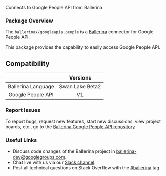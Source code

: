 Connects to Google People API from Ballerina

### Package Overview
The `ballerinax/googleapis.people` is a [Ballerina](https://ballerina.io/) connector for Google People API.

This package provides the capability to easily access Google People API.

## Compatibility
|                             |            Versions      |
|:---------------------------:|:------------------------:|
| Ballerina Language          |     Swan Lake Beta2      |
| Google People API           |             V1           |

### Report Issues

To report bugs, request new features, start new discussions, view project boards, etc., go to the [Ballerina Google People API repository](https://github.com/ballerina-platform/module-ballerinax-googleapis.people)

### Useful Links
- Discuss code changes of the Ballerina project in [ballerina-dev@googlegroups.com](mailto:ballerina-dev@googlegroups.com).
- Chat live with us via our [Slack channel](https://ballerina.io/community/slack/).
- Post all technical questions on Stack Overflow with the [#ballerina](https://stackoverflow.com/questions/tagged/ballerina) tag
